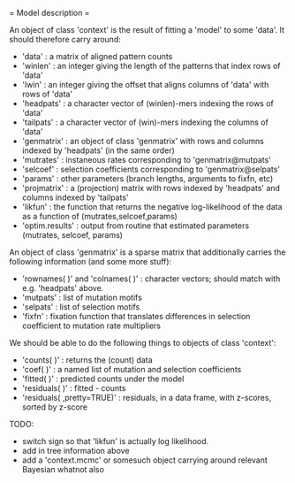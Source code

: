 = Model description =

An object of class 'context' is the result of fitting a 'model' to some 'data'.
It should therefore carry around:
- 'data' : a matrix of aligned pattern counts
- 'winlen' : an integer giving the length of the patterns that index rows of 'data'
- 'lwin' : an integer giving the offset that aligns columns of 'data' with rows of 'data'
- 'headpats' : a character vector of (winlen)-mers indexing the rows of 'data'
- 'tailpats' : a character vector of (win)-mers indexing the columns of 'data'
- 'genmatrix' : an object of class 'genmatrix' with rows and columns indexed by 'headpats' (in the same order)
- 'mutrates' : instaneous rates corresponding to 'genmatrix@mutpats'
- 'selcoef' : selection coefficients corresponding to 'genmatrix@selpats'
- 'params' : other parameters (branch lengths, arguments to fixfn, etc)
- 'projmatrix' : a (projection) matrix with rows indexed by 'headpats' and columns indexed by 'tailpats'
- 'likfun' : the function that returns the negative log-likelihood of the data as a function of (mutrates,selcoef,params)
- 'optim.results' : output from routine that estimated parameters (mutrates, selcoef, params)

An object of class 'genmatrix' is a sparse matrix that additionally carries the following information (and some more stuff):
- 'rownames( )' and 'colnames( )' : character vectors; should match with e.g. 'headpats' above.
- 'mutpats' : list of mutation motifs
- 'selpats' : list of selection motifs
- 'fixfn' : fixation function that translates differences in selection coefficient to mutation rate multipliers

We should be able to do the following things to objects of class 'context':
- 'counts( )' : returns the (count) data
- 'coef( )' : a named list of mutation and selection coefficients
- 'fitted( )' : predicted counts under the model
- 'residuals( )' : fitted - counts
- 'residuals( ,pretty=TRUE)' : residuals, in a data frame, with z-scores, sorted by z-score


TODO:
- switch sign so that 'likfun' is actually log likelihood.
- add in tree information above
- add a 'context.mcmc' or somesuch object carrying around relevant Bayesian whatnot also
